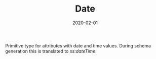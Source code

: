 ﻿---
title: Date
toc: false
type: specs
date: "2020-02-01"
draft: false
specification: VEC
version: 1.2.0
documentType: "Recommendation"
elementType: Class
classes:
  - Date
menu_name: vec-1.2.0
---
<p> Primitive type for attributes with date and time values. During schema generation this is translated to <i>xs:dateTime</i>.      </p>